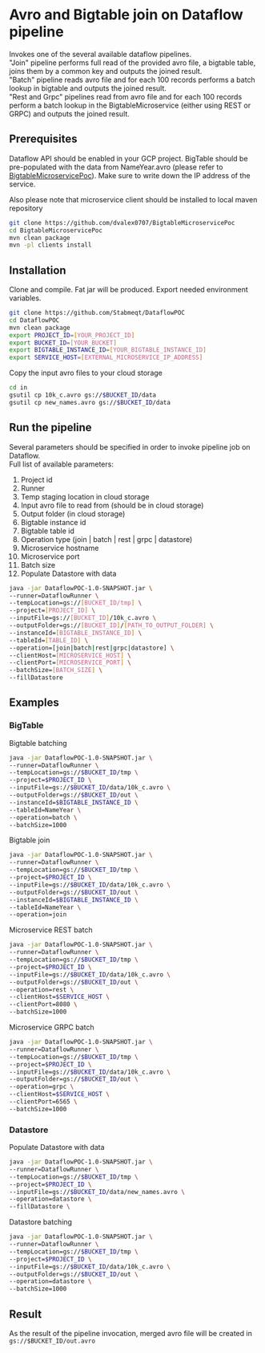 # Avro and Bigtable join on Dataflow pipeline
Invokes one of the several available dataflow pipelines.\
"Join" pipeline performs full read of the provided avro file, a bigtable table, joins them by a common key
and outputs the joined result.\
"Batch" pipeline reads avro file and for each 100 records performs a batch lookup in bigtable
and outputs the joined result.\
"Rest and Grpc" pipelines read from avro file and for each 100 records perform a batch lookup in the 
BigtableMicroservice (either using REST or GRPC) and outputs the joined result.

## Prerequisites
Dataflow API should be enabled in your GCP project.
BigTable should be pre-populated with the data from NameYear.avro (please refer to 
[BigtableMicroservicePoc](https://github.com/dvalex0707/BigtableMicroservicePoc)).
Make sure to write down the IP address of the service.

Also please note that microservice client should be installed to local maven repository
```bash 
git clone https://github.com/dvalex0707/BigtableMicroservicePoc
cd BigtableMicroservicePoc
mvn clean package
mvn -pl clients install
```

## Installation
Clone and compile. Fat jar will be produced. Export needed environment variables.
```bash
git clone https://github.com/Stabmeqt/DataflowPOC
cd DataflowPOC
mvn clean package
export PROJECT_ID=[YOUR_PROJECT_ID]
export BUCKET_ID=[YOUR_BUCKET]
export BIGTABLE_INSTANCE_ID=[YOUR_BIGTABLE_INSTANCE_ID]
export SERVICE_HOST=[EXTERNAL_MICROSERVICE_IP_ADDRESS]
```
Copy the input avro files to your cloud storage
```bash
cd in
gsutil cp 10k_c.avro gs://$BUCKET_ID/data
gsutil cp new_names.avro gs://$BUCKET_ID/data
```

## Run the pipeline
Several parameters should be specified in order to invoke pipeline job on Dataflow.\
Full list of available parameters:
1. Project id
1. Runner
1. Temp staging location in cloud storage
1. Input avro file to read from (should be in cloud storage)
1. Output folder (in cloud storage)
1. Bigtable instance id
1. Bigtable table id
1. Operation type (join | batch | rest | grpc | datastore)
1. Microservice hostname
1. Microservice port
1. Batch size
1. Populate Datastore with data
```bash
java -jar DataflowPOC-1.0-SNAPSHOT.jar \
--runner=DataflowRunner \
--tempLocation=gs://[BUCKET_ID/tmp] \
--project=[PROJECT_ID] \
--inputFile=gs://[BUCKET_ID]/10k_c.avro \
--outputFolder=gs://[BUCKET_ID]/[PATH_TO_OUTPUT_FOLDER] \
--instanceId=[BIGTABLE_INSTANCE_ID] \
--tableId=[TABLE_ID] \
--operation=[join|batch|rest|grpc|datastore] \
--clientHost=[MICROSERVICE_HOST] \
--clientPort=[MICROSERVICE_PORT] \
--batchSize=[BATCH_SIZE] \
--fillDatastore
```

## Examples
### BigTable
Bigtable batching
```bash
java -jar DataflowPOC-1.0-SNAPSHOT.jar \
--runner=DataflowRunner \
--tempLocation=gs://$BUCKET_ID/tmp \
--project=$PROJECT_ID \
--inputFile=gs://$BUCKET_ID/data/10k_c.avro \
--outputFolder=gs://$BUCKET_ID/out \
--instanceId=$BIGTABLE_INSTANCE_ID \
--tableId=NameYear \
--operation=batch \
--batchSize=1000
```
Bigtable join
```bash
java -jar DataflowPOC-1.0-SNAPSHOT.jar \
--runner=DataflowRunner \
--tempLocation=gs://$BUCKET_ID/tmp \
--project=$PROJECT_ID \
--inputFile=gs://$BUCKET_ID/data/10k_c.avro \
--outputFolder=gs://$BUCKET_ID/out \
--instanceId=$BIGTABLE_INSTANCE_ID \
--tableId=NameYear \
--operation=join
```
Microservice REST batch
```bash
java -jar DataflowPOC-1.0-SNAPSHOT.jar \
--runner=DataflowRunner \
--tempLocation=gs://$BUCKET_ID/tmp \
--project=$PROJECT_ID \
--inputFile=gs://$BUCKET_ID/data/10k_c.avro \
--outputFolder=gs://$BUCKET_ID/out \
--operation=rest \
--clientHost=$SERVICE_HOST \
--clientPort=8080 \
--batchSize=1000
```
Microservice GRPC batch
```bash
java -jar DataflowPOC-1.0-SNAPSHOT.jar \
--runner=DataflowRunner \
--tempLocation=gs://$BUCKET_ID/tmp \
--project=$PROJECT_ID \
--inputFile=gs://$BUCKET_ID/data/10k_c.avro \
--outputFolder=gs://$BUCKET_ID/out \
--operation=grpc \
--clientHost=$SERVICE_HOST \
--clientPort=6565 \
--batchSize=1000
```
### Datastore
Populate Datastore with data
```bash
java -jar DataflowPOC-1.0-SNAPSHOT.jar \
--runner=DataflowRunner \
--tempLocation=gs://$BUCKET_ID/tmp \
--project=$PROJECT_ID \
--inputFile=gs://$BUCKET_ID/data/new_names.avro \
--operation=datastore \
--fillDatastore \
```
Datastore batching
```bash
java -jar DataflowPOC-1.0-SNAPSHOT.jar \
--runner=DataflowRunner \
--tempLocation=gs://$BUCKET_ID/tmp \
--project=$PROJECT_ID \
--inputFile=gs://$BUCKET_ID/data/10k_c.avro \
--outputFolder=gs://$BUCKET_ID/out \
--operation=datastore \
--batchSize=1000
```

## Result
As the result of the pipeline invocation, merged avro file will be created in `gs://$BUCKET_ID/out.avro`